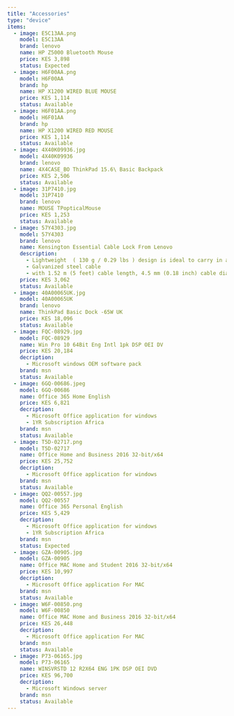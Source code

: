 ```yaml
---
title: "Accessories"
type: "device"
items:
  - image: E5C13AA.png
    model: E5C13AA
    brand: lenovo
    name: HP Z5000 Bluetooth Mouse
    price: KES 3,898
    status: Expected
  - image: H6F00AA.png
    model: H6F00AA
    brand: hp
    name: HP X1200 WIRED BLUE MOUSE
    price: KES 1,114
    status: Available
  - image: H6F01AA.png
    model: H6F01AA
    brand: hp
    name: HP X1200 WIRED RED MOUSE
    price: KES 1,114
    status: Available
  - image: 4X40K09936.jpg
    model: 4X40K09936
    brand: lenovo
    name: 4X4CASE_BO ThinkPad 15.6\ Basic Backpack
    price: KES 2,506
    status: Available
  - image: 31P7410.jpg
    model: 31P7410
    brand: lenovo
    name: MOUSE TPopticalMouse
    price: KES 1,253
    status: Available
  - image: 57Y4303.jpg
    model: 57Y4303
    brand: lenovo
    name: Kensington Essential Cable Lock From Lenovo
    description:
      - Lightweight  ( 130 g / 0.29 lbs ) design is ideal to carry in a notebook carry case to secure notebook when traveling 
      - Galvanized steel cable
      - with 1.52 m (5 feet) cable length, 4.5 mm (0.18 inch) cable diameter
    price: KES 3,062
    status: Available
  - image: 40A00065UK.jpg
    model: 40A00065UK
    brand: lenovo
    name: ThinkPad Basic Dock -65W UK
    price: KES 18,096
    status: Available
  - image: FQC-08929.jpg
    model: FQC-08929
    name: Win Pro 10 64Bit Eng Intl 1pk DSP OEI DV
    price: KES 20,184
    decription: 
      - Microsoft windows OEM software pack
    brand: msn
    status: Available
  - image: 6GQ-00686.jpeg
    model: 6GQ-00686
    name: Office 365 Home English
    price: KES 6,821
    decription: 
      - Microsoft Office application for windows
      - 1YR Subscription Africa
    brand: msn
    status: Available
  - image: T5D-02717.png
    model: T5D-02717
    name: Office Home and Business 2016 32-bit/x64
    price: KES 25,752
    decription: 
      - Microsoft Office application for windows
    brand: msn
    status: Available
  - image: QQ2-00557.jpg
    model: QQ2-00557
    name: Office 365 Personal English
    price: KES 5,429
    decription: 
      - Microsoft Office application for windows
      - 1YR Subscription Africa
    brand: msn
    status: Expected
  - image: GZA-00905.jpg
    model: GZA-00905
    name: Office MAC Home and Student 2016 32-bit/x64
    price: KES 10,997
    decription: 
      - Microsoft Office application For MAC
    brand: msn
    status: Available
  - image: W6F-00850.png
    model: W6F-00850
    name: Office MAC Home and Business 2016 32-bit/x64
    price: KES 26,448
    decription: 
      - Microsoft Office application For MAC
    brand: msn
    status: Available
  - image: P73-06165.jpg
    model: P73-06165
    name: WINSVRSTD 12 R2X64 ENG 1PK DSP OEI DVD
    price: KES 96,700
    decription: 
      - Microsoft Windows server
    brand: msn
    status: Available
---
```

